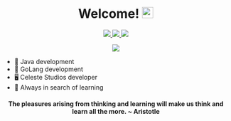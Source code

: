 <div align="center">
   <h1> Welcome! <img src="https://media.giphy.com/media/hvRJCLFzcasrR4ia7z/giphy.gif" width="25px"> </h1>
</div>

<p align="center">
  <a href="mailto:Deserrc@gmail.com">
    <img src="https://img.shields.io/badge/-deserrc@gmail.com-2F80ED?style=flat-square&labelColor=2F80ED&logo=Gmail&logoColor=FFFFFF&link=mailto:Deserrc@gmail.com">
  </a>
  <a href="https://discord.com/users/268040487800274956">
    <img src="https://img.shields.io/badge/@Deser0001-2F80ED?style=flat-square&labelColor=2F80ED&logo=discord&logoColor=FFFFFF">
  </a>
  <a href="https://twitter.com/intent/follow?screen_name=DeserRC">
    <img src="https://img.shields.io/badge/@DeserRC-2F80ED?style=flat-square&labelColor=2F80ED&logo=twitter&logoColor=FFFFFF&link=https://twitter.com/intent/follow?screen_name=DeserRC">
  </a>
</p>

<p align="center">
   <img src="https://github-readme-stats.vercel.app/api?username=DeserRC&count_private=true&show_icons=true&hide=stars&theme=react&line_height=30" />
</p>

- 👑 Java development
- 🧨 GoLang development
- 🖥️ Celeste Studios developer
- 📕 Always in search of learning

<div align="center">
   <h4> The pleasures arising from thinking and learning will make us think and learn all the more. ~ Aristotle <h4>
</div>
